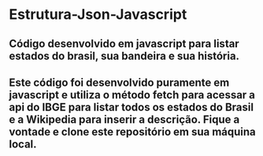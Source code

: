 # Estrutura-Json-Javascript
## Código desenvolvido em javascript para listar estados do brasil, sua bandeira e sua história.

## Este código foi desenvolvido puramente em javascript e utiliza o método fetch para acessar a api do IBGE para listar todos os estados do Brasil e a Wikipedia para inserir a descrição. Fique a vontade e clone este repositório em sua máquina local.
